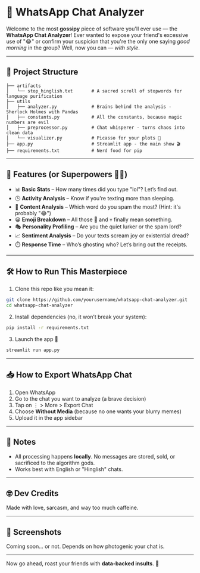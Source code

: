 # 💬 WhatsApp Chat Analyzer

Welcome to the most **gossipy** piece of software you'll ever use — the **WhatsApp Chat Analyzer**! Ever wanted to expose your friend's excessive use of "😂" or confirm your suspicion that you're the only one saying *good morning* in the group? Well, now you can — *with style*.

---

## 📁 Project Structure

```
├── artifacts
│   └── stop_hinglish.txt       # A sacred scroll of stopwords for language purification
├── utils
│   ├── analyzer.py             # Brains behind the analysis - Sherlock Holmes with Pandas
│   ├── constants.py            # All the constants, because magic numbers are evil
│   ├── preprocessor.py         # Chat whisperer - turns chaos into clean data
│   └── visualizer.py           # Picasso for your plots 🎨
├── app.py                      # Streamlit app - the main show 🎬
├── requirements.txt            # Nerd food for pip
```

---

## 🚀 Features (or Superpowers 🦸‍♂️)

* 📊 **Basic Stats** – How many times did you type "lol"? Let’s find out.
* 🕒 **Activity Analysis** – Know if you're texting more than sleeping.
* 💬 **Content Analysis** – Which word do you spam the most? (Hint: it's probably "😂")
* 😀 **Emoji Breakdown** – All those 🍕 and 💀 finally mean something.
* 🎭 **Personality Profiling** – Are you the quiet lurker or the spam lord?
* 📈 **Sentiment Analysis** – Do your texts scream joy or existential dread?
* ⏱️ **Response Time** – Who’s ghosting who? Let’s bring out the receipts.

---

## 🛠️ How to Run This Masterpiece

1. Clone this repo like you mean it:

```bash
git clone https://github.com/yourusername/whatsapp-chat-analyzer.git
cd whatsapp-chat-analyzer
```

2. Install dependencies (no, it won’t break your system):

```bash
pip install -r requirements.txt
```

3. Launch the app 🚀

```bash
streamlit run app.py
```

---

## 📥 How to Export WhatsApp Chat

1. Open WhatsApp
2. Go to the chat you want to analyze (a brave decision)
3. Tap on ⋮ > More > Export Chat
4. Choose **Without Media** (because no one wants your blurry memes)
5. Upload it in the app sidebar

---

## 📌 Notes

* All processing happens **locally**. No messages are stored, sold, or sacrificed to the algorithm gods.
* Works best with English or "Hinglish" chats.

---

## 🤓 Dev Credits

Made with love, sarcasm, and way too much caffeine.

---

## 📸 Screenshots

Coming soon... or not. Depends on how photogenic your chat is.

---

Now go ahead, roast your friends with **data-backed insults**. 🎉
